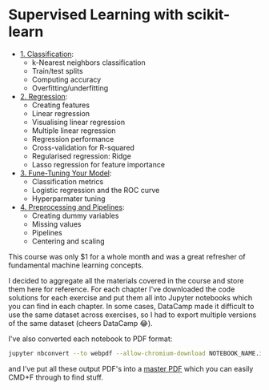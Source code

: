 # Supervised Learning with scikit-learn

- [1. Classification](./1.%20Classification/):
	- k-Nearest neighbors classification
	- Train/test splits
	- Computing accuracy
	- Overfitting/underfitting 
- [2. Regression](./2.%20Regression/):
	- Creating features
	- Linear regression
	- Visualising linear regression
	- Multiple linear regression
	- Regression performance
	- Cross-validation for R-squared
	- Regularised regression: Ridge
	- Lasso regression for feature importance
- [3. Fune-Tuning Your Model](./3.%20Fine-Tuning%20Your%20Model/):
	- Classification metrics
	- Logistic regression and the ROC curve
	- Hyperparmater tuning
- [4. Preprocessing and Pipelines](./4.%20Preprocessing%20and%20Pipelines/):
	- Creating dummy variables
	- Missing values
	- Pipelines
	- Centering and scaling

This course was only $1 for a whole month and was a great refresher of fundamental machine learning concepts.

I decided to aggregate all the materials covered in the course and store them here for reference. For each chapter I've downloaded the code solutions for each exercise and put them all into Jupyter notebooks which you can find in each chapter. In some cases, DataCamp made it difficult to use the same dataset across exercises, so I had to export 
multiple versions of the same dataset (cheers DataCamp 😂).

I've also converted each notebook to PDF format:

```bash
jupyter nbconvert --to webpdf --allow-chromium-download NOTEBOOK_NAME.ipynb
``` 

and I've put all these output PDF's into a [master PDF](./all-notes.pdf) which you can easily CMD+F through to find stuff.

